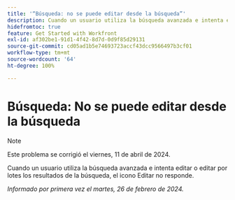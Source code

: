 ```yaml
---
title: '“Búsqueda: no se puede editar desde la búsqueda”'
description: Cuando un usuario utiliza la búsqueda avanzada e intenta editar o editar por lotes los resultados de la búsqueda, el icono Editar no responde.
hidefromtoc: true
feature: Get Started with Workfront
exl-id: af302be1-91d1-4f42-8d7d-0d9f85d29131
source-git-commit: cd05ad1b5e74693723accf43dcc9566497b3cf01
workflow-type: tm+mt
source-wordcount: '64'
ht-degree: 100%

---
```


# Búsqueda: No se puede editar desde la búsqueda

>[!NOTE]
>
>Este problema se corrigió el viernes, 11 de abril de 2024.

Cuando un usuario utiliza la búsqueda avanzada e intenta editar o editar por lotes los resultados de la búsqueda, el icono Editar no responde.

_Informado por primera vez el martes, 26 de febrero de 2024._
